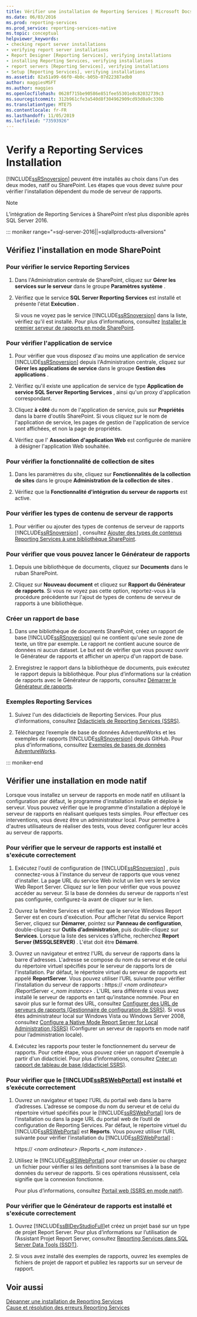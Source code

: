 ```yaml
---
title: Vérifier une installation de Reporting Services | Microsoft Docs
ms.date: 06/03/2016
ms.prod: reporting-services
ms.prod_service: reporting-services-native
ms.topic: conceptual
helpviewer_keywords:
- checking report server installations
- verifying report server installations
- Report Designer [Reporting Services], verifying installations
- installing Reporting Services, verifying installations
- report servers [Reporting Services], verifying installations
- Setup [Reporting Services], verifying installations
ms.assetid: 82a51a99-66f0-4b0c-b05b-07d22387adb0
author: maggiesMSFT
ms.author: maggies
ms.openlocfilehash: 0628f715be90586e851fee55301e8c82032739c3
ms.sourcegitcommit: 312b961cfe3a540d8f304962909cd93d0a9c330b
ms.translationtype: MTE75
ms.contentlocale: fr-FR
ms.lasthandoff: 11/05/2019
ms.locfileid: "73593926"
---
```

# <a name="verify-a-reporting-services-installation"></a>Verify a Reporting Services Installation
  [!INCLUDE[ssRSnoversion](../../includes/ssrsnoversion-md.md)] peuvent être installés au choix dans l'un des deux modes, natif ou SharePoint. Les étapes que vous devez suivre pour vérifier l'installation dépendent du mode de serveur de rapports.  

> [!NOTE]
> L’intégration de Reporting Services à SharePoint n’est plus disponible après SQL Server 2016.

::: moniker range="=sql-server-2016||=sqlallproducts-allversions"
  
##  <a name="bkmk_sharepointmode"></a> Vérifiez l'installation en mode SharePoint  
  
### <a name="to-verify-the-reporting-services-service"></a>Pour vérifier le service Reporting Services  
  
1.  Dans l'Administration centrale de SharePoint, cliquez sur **Gérer les services sur le serveur** dans le groupe **Paramètres système** .  
  
2.  Vérifiez que le service **SQL Server Reporting Services** est installé et présente l'état **Exécution** .  
  
     Si vous ne voyez pas le service [!INCLUDE[ssRSnoversion](../../includes/ssrsnoversion-md.md)] dans la liste, vérifiez qu'il est installé. Pour plus d’informations, consultez [Installer le premier serveur de rapports en mode SharePoint](install-the-first-report-server-in-sharepoint-mode.md).  
  
### <a name="to-verify-the-service-application"></a>Pour vérifier l'application de service  
  
1.  Pour vérifier que vous disposez d'au moins une application de service [!INCLUDE[ssRSnoversion](../../includes/ssrsnoversion-md.md)] depuis l'Administration centrale, cliquez sur **Gérer les applications de service** dans le groupe **Gestion des applications** .  
  
2.  Vérifiez qu'il existe une application de service de type **Application de service SQL Server Reporting Services** , ainsi qu'un proxy d'application correspondant.  
  
3.  Cliquez **à côté** du nom de l'application de service, puis sur **Propriétés** dans la barre d'outils SharePoint.  Si vous cliquez sur le nom de l'application de service, les pages de gestion de l'application de service sont affichées, et non la page de propriétés.  
  
4.  Vérifiez que l' **Association d'application Web** est configurée de manière à désigner l'application Web souhaitée.  
  
### <a name="to-verify-the-site-collection-feature"></a>Pour vérifier la fonctionnalité de collection de sites  
  
1.  Dans les paramètres du site, cliquez sur **Fonctionnalités de la collection de sites** dans le groupe **Administration de la collection de sites** .  
  
2.  Vérifiez que la **Fonctionnalité d'intégration du serveur de rapports** est active.  
  
### <a name="to-verify-reporting-server-content-types"></a>Pour vérifier les types de contenu de serveur de rapports  
  
1.  Pour vérifier ou ajouter des types de contenus de serveur de rapports [!INCLUDE[ssRSnoversion](../../includes/ssrsnoversion-md.md)] , consultez [Ajouter des types de contenus Reporting Services à une bibliothèque SharePoint](../../reporting-services/report-server-sharepoint/add-reporting-services-content-types-to-a-sharepoint-library.md).  
  
### <a name="to-verify-you-can-launch-report-builder"></a>Pour vérifier que vous pouvez lancer le Générateur de rapports  
  
1.  Depuis une bibliothèque de documents, cliquez sur **Documents** dans le ruban SharePoint.  
  
2.  Cliquez sur **Nouveau document** et cliquez sur **Rapport du Générateur de rapports**. Si vous ne voyez pas cette option, reportez-vous à la procédure précédente sur l'ajout de types de contenu de serveur de rapports à une bibliothèque.  
  
### <a name="create-a-basic-report"></a>Créer un rapport de base  
  
1.  Dans une bibliothèque de documents SharePoint, créez un rapport de base [!INCLUDE[ssRSnoversion](../../includes/ssrsnoversion-md.md)] qui ne contient qu'une seule zone de texte, un titre par exemple. Le rapport ne contient aucune source de données ni aucun dataset. Le but est de vérifier que vous pouvez ouvrir le Générateur de rapports et afficher un aperçu d'un rapport de base.  
  
2.  Enregistrez le rapport dans la bibliothèque de documents, puis exécutez le rapport depuis la bibliothèque. Pour plus d’informations sur la création de rapports avec le Générateur de rapports, consultez [Démarrer le Générateur de rapports](../report-builder/start-report-builder.md).  
  
### <a name="reporting-services-samples"></a>Exemples Reporting Services  
  
1.  Suivez l'un des didacticiels de Reporting Services. Pour plus d’informations, consultez [Didacticiels de Reporting Services &#40;SSRS&#41;](../../reporting-services/reporting-services-tutorials-ssrs.md).  
  
2.  Téléchargez l’exemple de base de données AdventureWorks et les exemples de rapports [!INCLUDE[ssRSnoversion](../../includes/ssrsnoversion-md.md)] depuis GitHub. Pour plus d’informations, consultez [Exemples de bases de données AdventureWorks](https://github.com/Microsoft/sql-server-samples/releases).  

::: moniker-end
  
##  <a name="bkmk_nativemode"></a> Vérifier une installation en mode natif  
 Lorsque vous installez un serveur de rapports en mode natif en utilisant la configuration par défaut, le programme d'installation installe et déploie le serveur. Vous pouvez vérifier que le programme d'installation a déployé le serveur de rapports en réalisant quelques tests simples. Pour effectuer ces interventions, vous devez être un administrateur local. Pour permettre à d'autres utilisateurs de réaliser des tests, vous devez configurer leur accès au serveur de rapports.  
  
### <a name="to-verify-that-the-report-server-is-installed-and-running"></a>Pour vérifier que le serveur de rapports est installé et s'exécute correctement  
  
1.  Exécutez l'outil de configuration de [!INCLUDE[ssRSnoversion](../../includes/ssrsnoversion-md.md)] , puis connectez-vous à l'instance du serveur de rapports que vous venez d'installer. La page URL du service Web inclut un lien vers le service Web Report Server. Cliquez sur le lien pour vérifier que vous pouvez accéder au serveur. Si la base de données du serveur de rapports n'est pas configurée, configurez-la avant de cliquer sur le lien.  
  
2.  Ouvrez la fenêtre Services et vérifiez que le service Windows Report Server est en cours d'exécution. Pour afficher l’état du service Report Server, cliquez sur **Démarrer**, pointez sur **Panneau de configuration**, double-cliquez sur **Outils d’administration**, puis double-cliquez sur **Services**. Lorsque la liste des services s’affiche, recherchez **Report Server (MSSQLSERVER)** . L'état doit être **Démarré**.  
  
3.  Ouvrez un navigateur et entrez l'URL du serveur de rapports dans la barre d'adresses. L'adresse se compose du nom du serveur et de celui du répertoire virtuel spécifiés pour le serveur de rapports lors de l'installation. Par défaut, le répertoire virtuel du serveur de rapports est appelé **ReportServer**. Vous pouvez utiliser l’URL suivante pour vérifier l’installation du serveur de rapports : https:// *\<nom ordinateur>* /ReportServer *\<_nom instance>* . L'URL sera différente si vous avez installé le serveur de rapports en tant qu'instance nommée. Pour en savoir plus sur le format des URL, consultez [Configurer des URL de serveurs de rapports &#40;Gestionnaire de configuration de SSRS&#41;](../../reporting-services/install-windows/configure-report-server-urls-ssrs-configuration-manager.md). Si vous êtes administrateur local sur Windows Vista ou Windows Server 2008, consultez [Configure a Native Mode Report Server for Local Administration &#40;SSRS&#41;](../../reporting-services/report-server/configure-a-native-mode-report-server-for-local-administration-ssrs.md) (Configurer un serveur de rapports en mode natif pour l’administration locale).  
  
4.  Exécutez les rapports pour tester le fonctionnement du serveur de rapports. Pour cette étape, vous pouvez créer un rapport d'exemple à partir d'un didacticiel. Pour plus d’informations, consultez [Créer un rapport de tableau de base &#40;didacticiel SSRS&#41;](../../reporting-services/create-a-basic-table-report-ssrs-tutorial.md).  
  
### <a name="to-verify-that-the-includessrswebportalincludesssrswebportalmd-is-installed-and-running"></a>Pour vérifier que le [!INCLUDE[ssRSWebPortal](../../includes/ssrswebportal.md)] est installé et s’exécute correctement  
  
1.  Ouvrez un navigateur et tapez l’URL du portail web dans la barre d’adresses. L’adresse se compose du nom du serveur et de celui du répertoire virtuel spécifiés pour le [!INCLUDE[ssRSWebPortal](../../includes/ssrswebportal.md)] lors de l’installation ou dans la page URL du portail web de l’outil de configuration de Reporting Services. Par défaut, le répertoire virtuel du [!INCLUDE[ssRSWebPortal](../../includes/ssrswebportal.md)] est **Reports**. Vous pouvez utiliser l’URL suivante pour vérifier l’installation du [!INCLUDE[ssRSWebPortal](../../includes/ssrswebportal.md)] :  
  
     https:// *\<nom ordinateur>* /Reports *\<_nom instance>* .  
  
2.  Utilisez le [!INCLUDE[ssRSWebPortal](../../includes/ssrswebportal.md)] pour créer un dossier ou chargez un fichier pour vérifier si les définitions sont transmises à la base de données du serveur de rapports. Si ces opérations réussissent, cela signifie que la connexion fonctionne.  
  
     Pour plus d’informations, consultez [Portail web &#40;SSRS en mode natif&#41;](../../reporting-services/web-portal-ssrs-native-mode.md).  
  
### <a name="to-verify-that-report-designer-is-installed-and-running"></a>Pour vérifier que le Générateur de rapports est installé et s'exécute correctement  
  
1.  Ouvrez [!INCLUDE[ssBIDevStudioFull](../../includes/ssbidevstudiofull-md.md)]et créez un projet basé sur un type de projet Report Server. Pour plus d’informations sur l’utilisation de l’Assistant Projet Report Server, consultez [Reporting Services dans SQL Server Data Tools &#40;SSDT&#41;](../../reporting-services/tools/reporting-services-in-sql-server-data-tools-ssdt.md).  
  
2.  Si vous avez installé des exemples de rapports, ouvrez les exemples de fichiers de projet de rapport et publiez les rapports sur un serveur de rapport.  
  
## <a name="see-also"></a>Voir aussi  
 [Dépanner une installation de Reporting Services](../../reporting-services/install-windows/troubleshoot-a-reporting-services-installation.md)   
 [Cause et résolution des erreurs Reporting Services](../../reporting-services/troubleshooting/cause-and-resolution-of-reporting-services-errors.md)  
  
  
